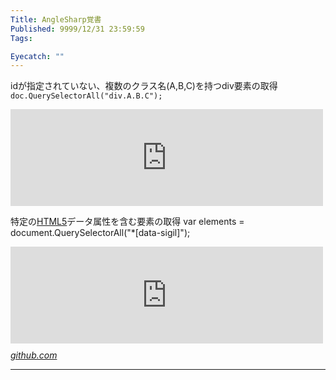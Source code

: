 ```yaml
---
Title: AngleSharp覚書
Published: 9999/12/31 23:59:59
Tags:

Eyecatch: ""
---
```

<p>idが指定されていない、複数のクラス名(A,B,C)を持つdiv要素の取得
<code>doc.QuerySelectorAll("div.A.B.C");</code></p>

<p><iframe src="https://hatenablog-parts.com/embed?url=https%3A%2F%2Fgithub.com%2FAngleSharp%2FAngleSharp%2Fissues%2F262" title="Multiple classes on query selectors · Issue #262 · AngleSharp/AngleSharp" class="embed-card embed-webcard" scrolling="no" frameborder="0" style="display: block; width: 100%; height: 155px; max-width: 500px; margin: 10px 0px;"></iframe></p>

<p>特定の<a class="keyword" href="http://d.hatena.ne.jp/keyword/HTML5">HTML5</a>データ属性を含む要素の取得
var elements = document.QuerySelectorAll("*[data-sigil]");</p>

<p><iframe src="https://hatenablog-parts.com/embed?url=https%3A%2F%2Fgithub.com%2FAngleSharp%2FAngleSharp%2Fissues%2F360" title="How to select elements by custom HTML5 data attribute? · Issue #360 · AngleSharp/AngleSharp" class="embed-card embed-webcard" scrolling="no" frameborder="0" style="display: block; width: 100%; height: 155px; max-width: 500px; margin: 10px 0px;"></iframe><cite class="hatena-citation"><a href="https://github.com/AngleSharp/AngleSharp/issues/360">github.com</a></cite></p>

***